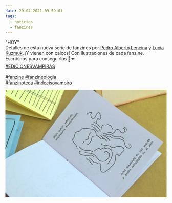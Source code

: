 ```yaml
---
date: 29-07-2021-09-59-01
tags:
  - noticias
  - fanzines
---
```

"HOY"\
Detalles de esta nueva serie de fanzines por [Pedro Alberto Lencina](https://www.facebook.com/pedro.lencina.7?fref=mentions&__xts__%5B0%5D=68.ARDPPaQsRjQH8_IXG9fKvQZY_GiLLlXuJhIm0oLPA15qEjawBXy2oQoo8QIIXTMXb6Jsx6SXUbvTF-4332LQH8EGj91jgcPwb8SEewO57BJL2n_m--XPNR89eEjZhXvLX43WUsbbijJirgiCZmIuShsyBJzYMPPNfwMKzF3StZajOgd9MvInBQXdtTUemT5RS5oYk6nYklzVFrhdtqOUn3f9H0iOe7uJaPpLmAtcuUnPCSC4F-w1FiGO3Ge5HqomRIwVLaq2JfUhQ1UZM74R1XirQNGk6-T14GvotfAWM4cXVCghJUT9KUDm4UC4pmt5sd0JMcm_MNR1oexgb605hrQ-3w2tsq6l6UriDtVgVCuqVot3k38AWAT_RxmgwtlyW88RnuFkNw&__tn__=K-R "Pedro Alberto Lencina") y [Lucía Kuzmuk](https://www.facebook.com/luciakuzmuk?fref=mentions&__xts__%5B0%5D=68.ARDPPaQsRjQH8_IXG9fKvQZY_GiLLlXuJhIm0oLPA15qEjawBXy2oQoo8QIIXTMXb6Jsx6SXUbvTF-4332LQH8EGj91jgcPwb8SEewO57BJL2n_m--XPNR89eEjZhXvLX43WUsbbijJirgiCZmIuShsyBJzYMPPNfwMKzF3StZajOgd9MvInBQXdtTUemT5RS5oYk6nYklzVFrhdtqOUn3f9H0iOe7uJaPpLmAtcuUnPCSC4F-w1FiGO3Ge5HqomRIwVLaq2JfUhQ1UZM74R1XirQNGk6-T14GvotfAWM4cXVCghJUT9KUDm4UC4pmt5sd0JMcm_MNR1oexgb605hrQ-3w2tsq6l6UriDtVgVCuqVot3k38AWAT_RxmgwtlyW88RnuFkNw&__tn__=K-R "Lucía Kuzmuk"). ¡Y vienen con calcos! Con ilustraciones de cada fanzine. Escribinos para conseguirlos 📱⬅️\
[\#EDICIONESVAMPIRAS](https://www.facebook.com/hashtag/edicionesvampiras?__eep__=6&source=feed_text&epa=HASHTAG&__xts__%5B0%5D=68.ARDPPaQsRjQH8_IXG9fKvQZY_GiLLlXuJhIm0oLPA15qEjawBXy2oQoo8QIIXTMXb6Jsx6SXUbvTF-4332LQH8EGj91jgcPwb8SEewO57BJL2n_m--XPNR89eEjZhXvLX43WUsbbijJirgiCZmIuShsyBJzYMPPNfwMKzF3StZajOgd9MvInBQXdtTUemT5RS5oYk6nYklzVFrhdtqOUn3f9H0iOe7uJaPpLmAtcuUnPCSC4F-w1FiGO3Ge5HqomRIwVLaq2JfUhQ1UZM74R1XirQNGk6-T14GvotfAWM4cXVCghJUT9KUDm4UC4pmt5sd0JMcm_MNR1oexgb605hrQ-3w2tsq6l6UriDtVgVCuqVot3k38AWAT_RxmgwtlyW88RnuFkNw&__tn__=%2ANK-R)\
-\
[\#fanzine](https://www.facebook.com/hashtag/fanzine?__eep__=6&source=feed_text&epa=HASHTAG&__xts__%5B0%5D=68.ARDPPaQsRjQH8_IXG9fKvQZY_GiLLlXuJhIm0oLPA15qEjawBXy2oQoo8QIIXTMXb6Jsx6SXUbvTF-4332LQH8EGj91jgcPwb8SEewO57BJL2n_m--XPNR89eEjZhXvLX43WUsbbijJirgiCZmIuShsyBJzYMPPNfwMKzF3StZajOgd9MvInBQXdtTUemT5RS5oYk6nYklzVFrhdtqOUn3f9H0iOe7uJaPpLmAtcuUnPCSC4F-w1FiGO3Ge5HqomRIwVLaq2JfUhQ1UZM74R1XirQNGk6-T14GvotfAWM4cXVCghJUT9KUDm4UC4pmt5sd0JMcm_MNR1oexgb605hrQ-3w2tsq6l6UriDtVgVCuqVot3k38AWAT_RxmgwtlyW88RnuFkNw&__tn__=%2ANK-R) [\#fanzineologia](https://www.facebook.com/hashtag/fanzineologia?__eep__=6&source=feed_text&epa=HASHTAG&__xts__%5B0%5D=68.ARDPPaQsRjQH8_IXG9fKvQZY_GiLLlXuJhIm0oLPA15qEjawBXy2oQoo8QIIXTMXb6Jsx6SXUbvTF-4332LQH8EGj91jgcPwb8SEewO57BJL2n_m--XPNR89eEjZhXvLX43WUsbbijJirgiCZmIuShsyBJzYMPPNfwMKzF3StZajOgd9MvInBQXdtTUemT5RS5oYk6nYklzVFrhdtqOUn3f9H0iOe7uJaPpLmAtcuUnPCSC4F-w1FiGO3Ge5HqomRIwVLaq2JfUhQ1UZM74R1XirQNGk6-T14GvotfAWM4cXVCghJUT9KUDm4UC4pmt5sd0JMcm_MNR1oexgb605hrQ-3w2tsq6l6UriDtVgVCuqVot3k38AWAT_RxmgwtlyW88RnuFkNw&__tn__=%2ANK-R)\
[\#fanzinoteca](https://www.facebook.com/hashtag/fanzinoteca?__eep__=6&source=feed_text&epa=HASHTAG&__xts__%5B0%5D=68.ARDPPaQsRjQH8_IXG9fKvQZY_GiLLlXuJhIm0oLPA15qEjawBXy2oQoo8QIIXTMXb6Jsx6SXUbvTF-4332LQH8EGj91jgcPwb8SEewO57BJL2n_m--XPNR89eEjZhXvLX43WUsbbijJirgiCZmIuShsyBJzYMPPNfwMKzF3StZajOgd9MvInBQXdtTUemT5RS5oYk6nYklzVFrhdtqOUn3f9H0iOe7uJaPpLmAtcuUnPCSC4F-w1FiGO3Ge5HqomRIwVLaq2JfUhQ1UZM74R1XirQNGk6-T14GvotfAWM4cXVCghJUT9KUDm4UC4pmt5sd0JMcm_MNR1oexgb605hrQ-3w2tsq6l6UriDtVgVCuqVot3k38AWAT_RxmgwtlyW88RnuFkNw&__tn__=%2ANK-R) [\#indecisovampiro](https://www.facebook.com/hashtag/indecisovampiro?__eep__=6&source=feed_text&epa=HASHTAG&__xts__%5B0%5D=68.ARDPPaQsRjQH8_IXG9fKvQZY_GiLLlXuJhIm0oLPA15qEjawBXy2oQoo8QIIXTMXb6Jsx6SXUbvTF-4332LQH8EGj91jgcPwb8SEewO57BJL2n_m--XPNR89eEjZhXvLX43WUsbbijJirgiCZmIuShsyBJzYMPPNfwMKzF3StZajOgd9MvInBQXdtTUemT5RS5oYk6nYklzVFrhdtqOUn3f9H0iOe7uJaPpLmAtcuUnPCSC4F-w1FiGO3Ge5HqomRIwVLaq2JfUhQ1UZM74R1XirQNGk6-T14GvotfAWM4cXVCghJUT9KUDm4UC4pmt5sd0JMcm_MNR1oexgb605hrQ-3w2tsq6l6UriDtVgVCuqVot3k38AWAT_RxmgwtlyW88RnuFkNw&__tn__=%2ANK-R)



![Fanzine](/static/images/uploads/196474148_1904020679763410_8608130839456495039_n.jpg "Fanzines")
